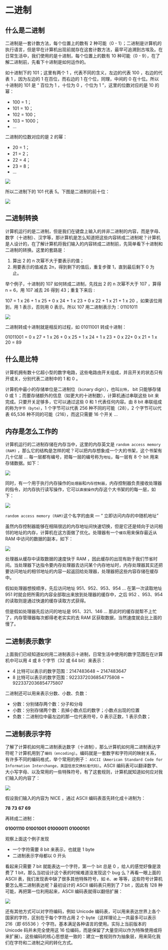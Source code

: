 # 二进制

## 什么是二进制

二进制是一套计数方法，每个位置上的数有 2 种可能（0 - 1）；二进制是计算机的执行语言，但是早在计算机出现前就存在这套计数方法，最早可追溯到古埃及。在日常生活中，我们使用的是十进制，每个位置上的数有 10 种可能（0 - 9），在了解二进制前，先看下十进制是如何运作的。

如十进制下的 101；这里有两个 1 ，代表不同的含义，左边的代表 100 ，右边的代表 1 ，因为左边的 1 在百位，而右边的 1 在个位，同理，中间的 0 在十位。所以十进制的 101 是 “ 百位为 1 ，十位为 0 ，个位为 1 ”，这里的位数对应的是 10 的幂：

- 100 = 1；
- 101 = 10；
- 102 = 100；
- 103 = 1000；
- …

二进制的位数对应的是 2 的幂：

- 20 = 1；
- 21 = 2；
- 22 = 4；
- 23 = 8；
- …

![](./src/binary_03.png)

所以二进制下的 101 代表 5。下图是二进制的前十位：

![](./src/binary_04.png)

## 二进制转换

计算机运行的是二进制，但是我们在键盘上输入的并非二进制的内容，而是字母、数字（十进制）、汉字等，那计算机是怎么知道把这些内容转成二进制呢？计算机是人设计的，在了解计算机将我们输入的内容转成二进制前，先简单看下十进制和二进制的转换。这里的套路是：

1. 算出 2 的 n 次幂不大于要表示的值；
2. 用要表示的值减去 2n，得到剩下的值后，重复步骤 1，直到最后剩下 0 为止。

举个例子，十进制的 107 如何转成二进制，先找出 2 的 n 次幂不大于 107 ，算得 n = 6，用 107 减去 26 得到 43；重复下来后 :

107 = 1 x 26 + 1 x 25 + 0 x 24 + 1 x 23 + 0 x 22 + 1 x 21 + 1 x 20 ，如果该位用到，用 1 表示，否则用 0 表示。所以 107 用二进制表示为：01101011

![](./src/binary_05.png)

二进制转成十进制就是相反的过程，如 01011001 转成十进制：

01011001 = 0 x 27 + 1 x 26 + 0 x 25 + 1 x 24 + 1 x 23 + 0 x 22+ 0 x 21 + 1 x 20 = 89

## 什么是比特

计算机拥有数十亿超小型的数字电路，这些电路由开关组成，并且开关的状态只有开或关，分别代表二进制中的 1 和 0 。

计算机中最小的存储单位是二进制位（`bi`nary digi`t`），也叫`比特`， bit 只能够存储 0 或 1 ；而要存储额外的信息（如更大的十进制数），计算机通过串联这些 bit 来完成。只要开关足够多，它可以通过这些 0 和 1 代表任何内容。由 8 bit 串联组成的称为`字节（byte）`，1 个字节可以代表 256 种不同的可能（28），2 个字节可以代表 65,536 种不同的可能（216），而这只需要 16 个开关 …

## 内存是怎么工作的

计算机运行的二进制存储在内存当中，这里的内存英文是 `random access memory (RAM)` ，那么它的结构是怎样的呢？可以把内存想象成一个大的书架，这个书架有几十亿层 … 每一层都有编号，把每一层的编号称为`地址`，每一层有 8 个 bit 用来存储数据。如下：

![](./src/binary_07.png)

同时，有一个用于执行内存操作的`处理器`和`内存控制器`，内存控制器负责接收处理器的指令，对内存执行读写操作，它可以`直接操作`内存这个大书架的的每一层，如下：

![](./src/binary_08.png)

`random access memory (RAM)`这个名字的由来 — “ 立即访问内存的中随机地址”

虽然内存控制器能够在相隔很远的内存地址间快速切换，但是它还是倾向于访问相邻的地址的内存，计算机在这方面做了优化。处理器有一个`缓存`用来保存最近从 RAM 中访问的数据的副本，如下：

![](./src/binary_09.png)

处理器从缓存中读取数据的速度快于 RAM ，因此缓存的出现有助于我们节省时间。当处理器下达指令要内存处理器去访问某个内存地址时，内存处理器其实还把要访问地址的相邻地址的内容一起返回给处理器，处理器把这些内容存储在缓存中。

假如处理器想按顺序，先后访问地址 951、952、953、954 … 在第一次读取地址 951 时就会把所需的内容全部取出来放到处理器的缓存中，之后 952 、953、954 的读取则是通过快速的缓存读取方式获得。

但是假如处理器先后访问的地址是 951、321、146 … 那此时的缓存就帮不上忙了，内存管理器每次都得老老实实的去 RAM 区获取数据，当然速度就会比上面的慢了。

## 二进制表示数字

上面我们已经知道如何用二进制表示十进制，日常生活中使用的数字范围在在计算机中可以用 4 或 8 个字节（32 或 64 bit）来表示：

- 4 比特可以表示的数字范围：2147483648 ~ 2147483647
- 8 比特可以表示的数字范围：9223372036854775808 ~ 9223372036854775807

二进制还可以用来表示分数、小数、负数：

- 分数：分别储存两个数：分子和分母
- 小数：分别存储两个数：去掉小数点后的数字；小数点出现的位置
- 负数：二进制位中最左边的那一位代表符号，0 表示正数，1 表示负数；

## 二进制表示字符

了解了计算机如何用二进制表达数字（十进制），那么计算机如何用二进制表达字符呢？计算机用到了`编码（encoding）`。编码就是一套数字和字符间的映射关系，有许多不同的编码格式，举个常用的例子： `ASCII（American Standard Code for Information Interchange，美国信息交换标准代码）`。ASCII 编码表可以翻译数字、大小写字母、以及常用的一些特殊符号，有了这套规则，计算机就知道如何应对我们输入的内容了：

![](./src/binary_0.png)

假设我们输入的内容为 NICE ，通过 ASCII 编码表首先转化成十进制为：

**78** **73** **67** **69**

再转成二进制：

**01001110** **01001001** **01000011** **01000101**

观察上面这个例子发现

- 一个字符需要 8 bit 来表示，也就是 1 byte
- 二进制表示字母都以 0 开头

看起来只需要 7 bit 就能表达一个字符，第一个 bit 总是 0 ，给人的感觉好像是浪费了 1 bit，那么当初设计这个表的时候难道没发现这个 bug 么？再看一眼上面的 ASCII 表，我们发现表中缺了很多其他特殊符号，如 é、æ 等等，这些符号计算机要怎么用二进制表达呢？最初设计的 ASCII 编码表只用到了 7 bit ，因此有 128 种可能，再把第一位利用起来，ASCII 编码表就得以翻倍扩展：

![](./src/binary_1.png)

还有其他方式可以对字符编码，例如 Unicode 编码表，可以用来表达世界上各个国家的字符，区别在于每个字符占用 2 个 byte（这样理论上一共最多可以表示 216（即 65536 ）个字符。基本满足各种语言的使用。实际上当前版本的 Unicode 码并未完全使用这 16 位编码，而是保留了大量空间以作为特殊使用或将来扩展）。这些编码的核心思想是一致的：建立一套规则作为抽象层，用来简化我们在字符和二进制之间的转化方式。